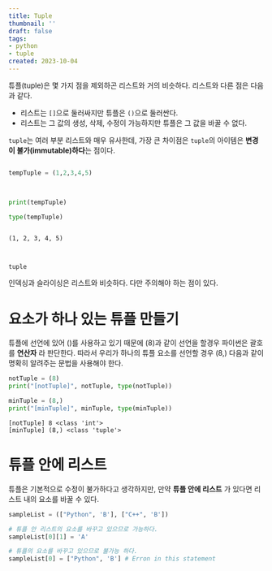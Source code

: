 ```yaml
---
title: Tuple
thumbnail: ''
draft: false
tags:
- python
- tuple
created: 2023-10-04
---
```


튜플(tuple)은 몇 가지 점을 제외하곤 리스트와 거의 비슷하다. 리스트와 다른 점은 다음과 같다.

* 리스트는 `[]`으로 둘러싸지만 튜플은 `()`으로 둘러싼다.
* 리스트는 그 값의 생성, 삭제, 수정이 가능하지만 튜플은 그 값을 바꿀 수 없다.

`tuple`는 여러 부분 리스트와 매우 유사한데, 가장 큰 차이점은 `tuple`의 아이템은 **변경이 불가(immutable)하다**는 점이다.

````python

tempTuple = (1,2,3,4,5)

  

print(tempTuple)

type(tempTuple)

````

````

(1, 2, 3, 4, 5)

  

tuple

````

인덱싱과 슬라이싱은 리스트와 비슷하다. 다만 주의해야 하는 점이 있다.

# 요소가 하나 있는 튜플 만들기

튜플에 선언에 있어 ()를 사용하고 있기 때문에 (8)과 같이 선언을 할경우 파이썬은 괄호를 **연산자** 라 판단한다. 따라서 우리가 하나의 튜플 요소를 선언할 경우 (8,) 다음과 같이 명확히 알려주는 문법을 사용해야 한다.

````python
notTuple = (8)
print("[notTuple]", notTuple, type(notTuple))

minTuple = (8,)
print("[minTuple]", minTuple, type(minTuple))
````

````
[notTuple] 8 <class 'int'>
[minTuple] (8,) <class 'tuple'>
````

# 튜플 안에 리스트

튜플은 기본적으로 수정이 불가하다고 생각하지만, 만약 **튜플 안에 리스트** 가 있다면 리스트 내의 요소를 바꿀 수 있다.

````python
sampleList = (["Python", 'B'], ["C++", 'B'])

# 튜플 안 리스트의 요소를 바꾸고 있으므로 가능하다.
sampleList[0][1] = 'A'

# 튜플의 요소를 바꾸고 있으므로 불가능 하다.
sampleList[0] = ["Python", 'B'] # Erron in this statement

````

